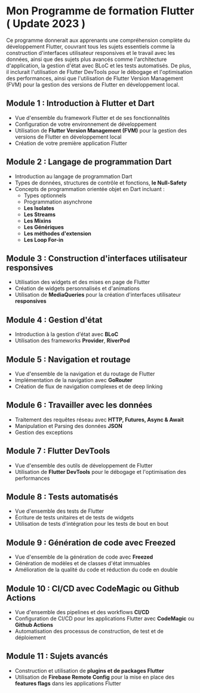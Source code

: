 # Mon Programme de formation Flutter ( Update 2023 )

Ce programme donnerait aux apprenants une compréhension complète du développement Flutter, couvrant tous les sujets essentiels comme la construction d'interfaces utilisateur responsives et le travail avec les données, ainsi que des sujets plus avancés comme l'architecture d'application, la gestion d'état avec BLoC et les tests automatisés. De plus, il inclurait l'utilisation de Flutter DevTools pour le débogage et l'optimisation des performances, ainsi que l'utilisation de Flutter Version Management (FVM) pour la gestion des versions de Flutter en développement local.

## Module 1 : Introduction à Flutter et Dart

- Vue d'ensemble du framework Flutter et de ses fonctionnalités
- Configuration de votre environnement de développement 
- Utilisation de **Flutter Version Management (FVM)** pour la gestion des versions de Flutter en développement local
- Création de votre première application Flutter

## Module 2 : Langage de programmation Dart

- Introduction au langage de programmation Dart
- Types de données, structures de contrôle et fonctions, **le Null-Safety**
- Concepts de programmation orientée objet en Dart incluant : 
    - Types optionnels
    - Programmation asynchrone
    - **Les Isolates**
    - **Les Streams**
    - **Les Mixins**
    - **Les Génériques**
    - **Les méthodes d'extension**
    - **Les Loop For-in**


## Module 3 : Construction d'interfaces utilisateur responsives

- Utilisation des widgets et des mises en page de Flutter
- Création de widgets personnalisés et d'animations
- Utilisation de **MediaQueries** pour la création d'interfaces utilisateur **responsives**

## Module 4 : Gestion d'état 

- Introduction à la gestion d'état avec **BLoC**
- Utilisation des frameworks **Provider**, **RiverPod**

## Module 5 : Navigation et routage

 - Vue d'ensemble de la navigation et du routage de Flutter
- Implémentation de la navigation avec **GoRouter**
- Création de flux de navigation complexes et de deep linking

## Module 6 : Travailler avec les données

- Traitement des requêtes réseau avec **HTTP, Futures, Async & Await**
- Manipulation et Parsing des données **JSON**
- Gestion des exceptions 

## Module 7 : Flutter DevTools

- Vue d'ensemble des outils de développement de Flutter
- Utilisation de **Flutter DevTools** pour le débogage et l'optimisation des performances

## Module 8 : Tests automatisés

- Vue d'ensemble des tests de Flutter
- Écriture de tests unitaires et de tests de widgets
- Utilisation de tests d'intégration pour les tests de bout en bout

## Module 9 : Génération de code avec Freezed

- Vue d'ensemble de la génération de code avec **Freezed**
- Génération de modèles et de classes d'état immuables
- Amélioration de la qualité du code et réduction du code en double

## Module 10 : CI/CD avec CodeMagic ou Github Actions

- Vue d'ensemble des pipelines et des workflows **CI/CD**
- Configuration de CI/CD pour les applications Flutter avec **CodeMagic** ou **Github Actions**
- Automatisation des processus de construction, de test et de déploiement

## Module 11 : Sujets avancés

- Construction et utilisation de **plugins et de packages Flutter**
- Utilisation de **Firebase Remote Config** pour la mise en place des **features flags** dans les applications Flutter




